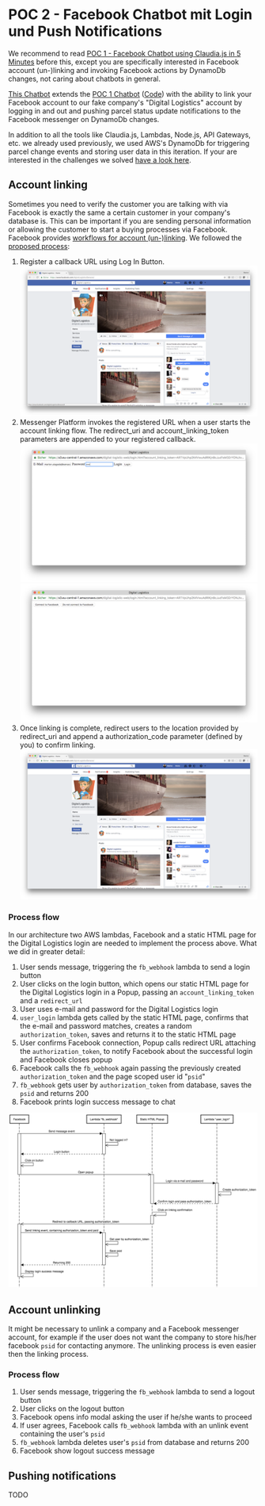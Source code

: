 # POC 2 - Facebook Chatbot mit Login und Push Notifications

We recommend to read [POC 1 - Facebook Chatbot using Claudia.js in 5 Minutes](./../facebook_chatbot_with_claudia_js_in_five_minutes) before this, except you are specifically interested in Facebook account (un-)linking and invoking Facebook actions by DynamoDb changes, not caring about chatbots in general.

[This Chatbot](./../digital_logistics_02) extends the [POC 1 Chatbot](./../facebook_chatbot_with_claudia_js_in_five_minutes) ([Code](./../digital_logistics_01)) with the ability to link your Facebook account to our fake company's "Digital Logistics" account by logging in and out and pushing parcel status update notifications to the Facebook messenger on DynamoDb changes.

In addition to all the tools like Claudia.js, Lambdas, Node.js, API Gateways, etc. we already used previously, we used AWS's DynamoDb for triggering parcel change events and storing user data in this iteration. If your are interested in the challenges we solved [have a look here](./../dynamoDb).

## Account linking

Sometimes you need to verify the customer you are talking with via Facebook is exactly the same a certain customer in your company's database is. This can be important if you are sending personal information or allowing the customer to start a buying processes via Facebook.
Facebook provides [workflows for account (un-)linking](https://developers.facebook.com/docs/messenger-platform/identity/account-linking). We followed the [proposed process](https://developers.facebook.com/docs/messenger-platform/identity/account-linking#linking_process):

1. Register a callback URL using Log In Button.
![Login Button](./login_button.png)
2. Messenger Platform invokes the registered URL when a user starts the account linking flow. The redirect_uri and account_linking_token parameters are appended to your registered callback.
![Digital Logistics Login](./dl_login.png)
![Link Facebook and Company](./link.png)
3. Once linking is complete, redirect users to the location provided by redirect_uri and append a authorization_code parameter (defined by you) to confirm linking.
![Facebook linking notification](./logged_in.png)

### Process flow

In our architecture two AWS lambdas, Facebook and a static HTML page for the Digital Logistics login are needed to implement the process above. What we did in greater detail:

1. User sends message, triggering the `fb_webhook` lambda to send a login button
2. User clicks on the login button, which opens our static HTML page for the Digital Logistics login in a Popup, passing an `account_linking_token` and a `redirect_url`
3. User uses e-mail and password for the Digital Logistics login
4. `user_login` lambda gets called by the static HTML page, confirms that the e-mail and password matches, creates a random `authorization_token`, saves and returns it to the static HTML page
5. User confirms Facebook connection, Popup calls redirect URL attaching the `authorization_token`, to notify Facebook about the successful login and Facebook closes popup
6. Facebook calls the `fb_webhook` again passing the previously created `authorization_token` and the page scoped user id "`psid`"
7. `fb_webhook` gets user by `authorization_token` from database, saves the `psid` and returns 200
8. Facebook prints login success message to chat

![Facebook Link Sequence Diagram](./sq_diagram.png)

## Account unlinking

It might be necessary to unlink a company and a Facebook messenger account, for example if the user does not want the company to store his/her facebook `psid` for contacting anymore. The unlinking process is even easier then the linking process.

### Process flow

1. User sends message, triggering the `fb_webhook` lambda to send a logout button
2. User clicks on the logout button
3. Facebook opens info modal asking the user if he/she wants to proceed
4. If user agrees, Facebook calls `fb_webhook` lambda with an unlink event containing the user's `psid`
5. `fb_webhook` lambda deletes user's `psid` from database and returns 200
6. Facebook show logout success message

## Pushing notifications

TODO
